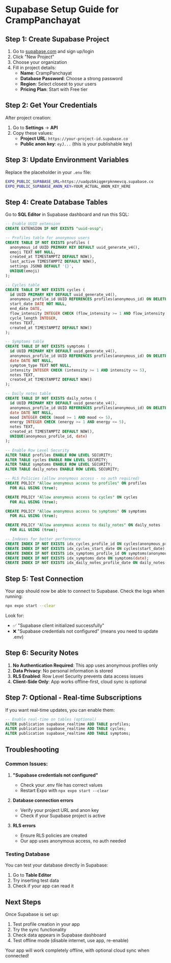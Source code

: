 # Supabase Setup Guide for CrampPanchayat

## Step 1: Create Supabase Project

1. Go to [supabase.com](https://supabase.com) and sign up/login
2. Click "New Project"
3. Choose your organization
4. Fill in project details:
   - **Name**: CrampPanchayat
   - **Database Password**: Choose a strong password
   - **Region**: Select closest to your users
   - **Pricing Plan**: Start with Free tier

## Step 2: Get Your Credentials

After project creation:

1. Go to **Settings** → **API**
2. Copy these values:
   - **Project URL**: `https://your-project-id.supabase.co`
   - **Public anon key**: `eyJ...` (this is your publishable key)

## Step 3: Update Environment Variables

Replace the placeholder in your `.env` file:

```bash
EXPO_PUBLIC_SUPABASE_URL=https://uadpzbkiqgmrpknmevcq.supabase.co
EXPO_PUBLIC_SUPABASE_ANON_KEY=YOUR_ACTUAL_ANON_KEY_HERE
```

## Step 4: Create Database Tables

Go to **SQL Editor** in Supabase dashboard and run this SQL:

```sql
-- Enable UUID extension
CREATE EXTENSION IF NOT EXISTS "uuid-ossp";

-- Profiles table for anonymous users
CREATE TABLE IF NOT EXISTS profiles (
  anonymous_id UUID PRIMARY KEY DEFAULT uuid_generate_v4(),
  emoji TEXT NOT NULL,
  created_at TIMESTAMPTZ DEFAULT NOW(),
  last_active TIMESTAMPTZ DEFAULT NOW(),
  settings JSONB DEFAULT '{}',
  UNIQUE(emoji)
);

-- Cycles table
CREATE TABLE IF NOT EXISTS cycles (
  id UUID PRIMARY KEY DEFAULT uuid_generate_v4(),
  anonymous_profile_id UUID REFERENCES profiles(anonymous_id) ON DELETE CASCADE,
  start_date DATE NOT NULL,
  end_date DATE,
  flow_intensity INTEGER CHECK (flow_intensity >= 1 AND flow_intensity <= 5),
  cycle_length INTEGER,
  notes TEXT,
  created_at TIMESTAMPTZ DEFAULT NOW()
);

-- Symptoms table
CREATE TABLE IF NOT EXISTS symptoms (
  id UUID PRIMARY KEY DEFAULT uuid_generate_v4(),
  anonymous_profile_id UUID REFERENCES profiles(anonymous_id) ON DELETE CASCADE,
  date DATE NOT NULL,
  symptom_type TEXT NOT NULL,
  intensity INTEGER CHECK (intensity >= 1 AND intensity <= 5),
  notes TEXT,
  created_at TIMESTAMPTZ DEFAULT NOW()
);

-- Daily notes table
CREATE TABLE IF NOT EXISTS daily_notes (
  id UUID PRIMARY KEY DEFAULT uuid_generate_v4(),
  anonymous_profile_id UUID REFERENCES profiles(anonymous_id) ON DELETE CASCADE,
  date DATE NOT NULL,
  mood INTEGER CHECK (mood >= 1 AND mood <= 5),
  energy INTEGER CHECK (energy >= 1 AND energy <= 5),
  notes TEXT,
  created_at TIMESTAMPTZ DEFAULT NOW(),
  UNIQUE(anonymous_profile_id, date)
);

-- Enable Row Level Security
ALTER TABLE profiles ENABLE ROW LEVEL SECURITY;
ALTER TABLE cycles ENABLE ROW LEVEL SECURITY;
ALTER TABLE symptoms ENABLE ROW LEVEL SECURITY;
ALTER TABLE daily_notes ENABLE ROW LEVEL SECURITY;

-- RLS Policies (allow anonymous access - no auth required)
CREATE POLICY "Allow anonymous access to profiles" ON profiles
  FOR ALL USING (true);

CREATE POLICY "Allow anonymous access to cycles" ON cycles
  FOR ALL USING (true);

CREATE POLICY "Allow anonymous access to symptoms" ON symptoms
  FOR ALL USING (true);

CREATE POLICY "Allow anonymous access to daily_notes" ON daily_notes
  FOR ALL USING (true);

-- Indexes for better performance
CREATE INDEX IF NOT EXISTS idx_cycles_profile_id ON cycles(anonymous_profile_id);
CREATE INDEX IF NOT EXISTS idx_cycles_start_date ON cycles(start_date);
CREATE INDEX IF NOT EXISTS idx_symptoms_profile_id ON symptoms(anonymous_profile_id);
CREATE INDEX IF NOT EXISTS idx_symptoms_date ON symptoms(date);
CREATE INDEX IF NOT EXISTS idx_daily_notes_profile_date ON daily_notes(anonymous_profile_id, date);
```

## Step 5: Test Connection

Your app should now be able to connect to Supabase. Check the logs when running:

```bash
npx expo start --clear
```

Look for:

- ✅ "Supabase client initialized successfully"
- ❌ "Supabase credentials not configured" (means you need to update .env)

## Step 6: Security Notes

1. **No Authentication Required**: This app uses anonymous profiles only
2. **Data Privacy**: No personal information is stored
3. **RLS Enabled**: Row Level Security prevents data access issues
4. **Client-Side Only**: App works offline-first, cloud sync is optional

## Step 7: Optional - Real-time Subscriptions

If you want real-time updates, you can enable them:

```sql
-- Enable real-time on tables (optional)
ALTER publication supabase_realtime ADD TABLE profiles;
ALTER publication supabase_realtime ADD TABLE cycles;
ALTER publication supabase_realtime ADD TABLE symptoms;
```

## Troubleshooting

### Common Issues:

1. **"Supabase credentials not configured"**

   - Check your .env file has correct values
   - Restart Expo with `npx expo start --clear`

2. **Database connection errors**

   - Verify your project URL and anon key
   - Check if your Supabase project is active

3. **RLS errors**
   - Ensure RLS policies are created
   - Our app uses anonymous access, no auth needed

### Testing Database

You can test your database directly in Supabase:

1. Go to **Table Editor**
2. Try inserting test data
3. Check if your app can read it

## Next Steps

Once Supabase is set up:

1. Test profile creation in your app
2. Try the sync functionality
3. Check data appears in Supabase dashboard
4. Test offline mode (disable internet, use app, re-enable)

Your app will work completely offline, with optional cloud sync when connected!
